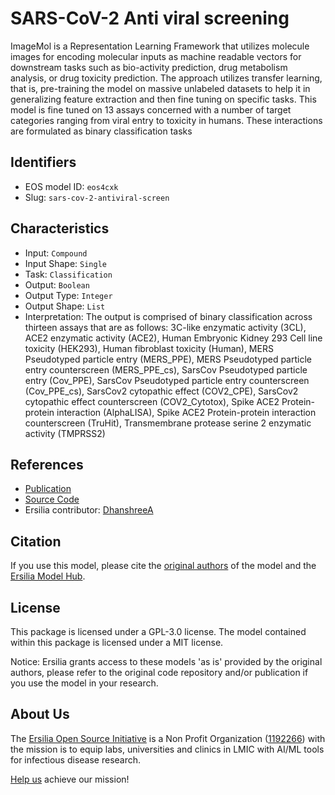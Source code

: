 # SARS-CoV-2 Anti viral screening

ImageMol is a Representation Learning Framework that utilizes molecule images for encoding molecular inputs as machine readable vectors for downstream tasks such as bio-activity prediction, drug metabolism analysis, or drug toxicity prediction. The approach utilizes transfer learning, that is, pre-training the model on massive unlabeled datasets to help it in generalizing feature extraction and then fine tuning on specific tasks. This model is fine tuned on 13 assays concerned with a number of target categories ranging from viral entry to toxicity in humans. These interactions are formulated as binary classification tasks

## Identifiers

* EOS model ID: `eos4cxk`
* Slug: `sars-cov-2-antiviral-screen`

## Characteristics

* Input: `Compound`
* Input Shape: `Single`
* Task: `Classification`
* Output: `Boolean`
* Output Type: `Integer`
* Output Shape: `List`
* Interpretation: The output is comprised of binary classification across thirteen assays that are as follows: 3C-like enzymatic activity (3CL), ACE2 enzymatic activity (ACE2), Human Embryonic Kidney 293 Cell line toxicity (HEK293), Human fibroblast toxicity (Human), MERS Pseudotyped particle entry (MERS_PPE), MERS Pseudotyped particle entry counterscreen (MERS_PPE_cs), SarsCov Pseudotyped particle entry (Cov_PPE), SarsCov Pseudotyped particle entry counterscreen (Cov_PPE_cs), SarsCov2 cytopathic effect (COV2_CPE), SarsCov2 cytopathic effect counterscreen (COV2_Cytotox), Spike ACE2 Protein-protein interaction (AlphaLISA), Spike ACE2 Protein-protein interaction counterscreen (TruHit), Transmembrane protease serine 2 enzymatic activity (TMPRSS2)

## References

* [Publication](https://www.nature.com/articles/s42256-022-00557-6)
* [Source Code](https://github.com/HongxinXiang/ImageMol)
* Ersilia contributor: [DhanshreeA](https://github.com/DhanshreeA)

## Citation

If you use this model, please cite the [original authors](https://www.nature.com/articles/s42256-022-00557-6) of the model and the [Ersilia Model Hub](https://github.com/ersilia-os/ersilia/blob/master/CITATION.cff).

## License

This package is licensed under a GPL-3.0 license. The model contained within this package is licensed under a MIT license.

Notice: Ersilia grants access to these models 'as is' provided by the original authors, please refer to the original code repository and/or publication if you use the model in your research.

## About Us

The [Ersilia Open Source Initiative](https://ersilia.io) is a Non Profit Organization ([1192266](https://register-of-charities.charitycommission.gov.uk/charity-search/-/charity-details/5170657/full-print)) with the mission is to equip labs, universities and clinics in LMIC with AI/ML tools for infectious disease research.

[Help us](https://www.ersilia.io/donate) achieve our mission!